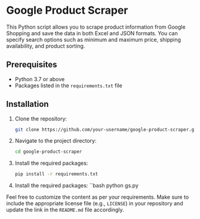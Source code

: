 # Google Product Scraper

This Python script allows you to scrape product information from Google Shopping and save the data in both Excel and JSON formats. You can specify search options such as minimum and maximum price, shipping availability, and product sorting.

## Prerequisites

- Python 3.7 or above
- Packages listed in the `requirements.txt` file

## Installation

1. Clone the repository:

   ```bash
   git clone https://github.com/your-username/google-product-scraper.git
   
2. Navigate to the project directory:

   ```bash
   cd google-product-scraper

3. Install the required packages:
   ```bash
   pip install -r requirements.txt
   
4. Install the required packages:
   ``bash
   python gs.py


Feel free to customize the content as per your requirements. Make sure to include the appropriate license file (e.g., `LICENSE`) in your repository and update the link in the `README.md` file accordingly.

